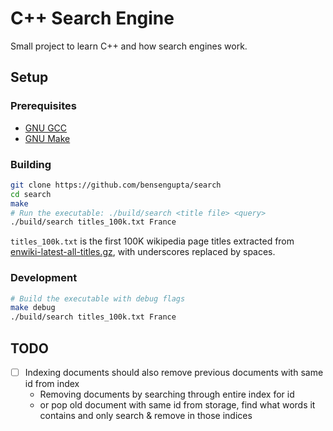 # C++ Search Engine

Small project to learn C++ and how search engines work.

## Setup

### Prerequisites

- [GNU GCC](https://gcc.gnu.org/)
- [GNU Make](https://gnu.org/software/make)

### Building

```bash
git clone https://github.com/bensengupta/search
cd search
make
# Run the executable: ./build/search <title file> <query>
./build/search titles_100k.txt France
```

`titles_100k.txt` is the first 100K wikipedia page titles extracted from [enwiki-latest-all-titles.gz](https://dumps.wikimedia.org/enwiki/latest/),
with underscores replaced by spaces.

### Development

```bash
# Build the executable with debug flags
make debug
./build/search titles_100k.txt France
```

## TODO

- [ ] Indexing documents should also remove previous documents with same id from index
  - Removing documents by searching through entire index for id
  - or pop old document with same id from storage, find what words it contains and only search & remove in those indices
